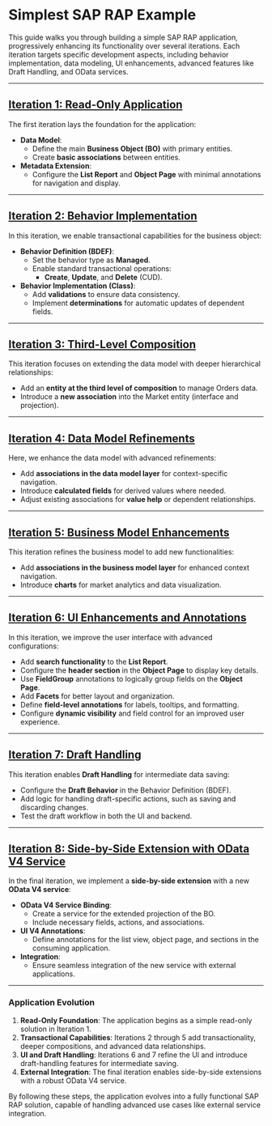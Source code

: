 # Simplest SAP RAP Example

This guide walks you through building a simple SAP RAP application, progressively enhancing its functionality over several iterations. Each iteration targets specific development aspects, including behavior implementation, data modeling, UI enhancements, advanced features like Draft Handling, and OData services.

---

## [Iteration 1: Read-Only Application](./first_iteration/notes.md)

The first iteration lays the foundation for the application:
- **Data Model**:
  - Define the main **Business Object (BO)** with primary entities.
  - Create **basic associations** between entities.
- **Metadata Extension**:
  - Configure the **List Report** and **Object Page** with minimal annotations for navigation and display.

---

## [Iteration 2: Behavior Implementation](./second_iteration/notes.md)

In this iteration, we enable transactional capabilities for the business object:
- **Behavior Definition (BDEF)**:
  - Set the behavior type as **Managed**.
  - Enable standard transactional operations:
    - **Create**, **Update**, and **Delete** (CUD).
- **Behavior Implementation (Class)**:
  - Add **validations** to ensure data consistency.
  - Implement **determinations** for automatic updates of dependent fields.

---

## [Iteration 3: Third-Level Composition](./third_iteration/notes.md)

This iteration focuses on extending the data model with deeper hierarchical relationships:
- Add an **entity at the third level of composition** to manage Orders data.
- Introduce a **new association** into the Market entity (interface and projection).

---

## [Iteration 4: Data Model Refinements](./fourth_iteration/notes.md)

Here, we enhance the data model with advanced refinements:
- Add **associations in the data model layer** for context-specific navigation.
- Introduce **calculated fields** for derived values where needed.
- Adjust existing associations for **value help** or dependent relationships.

---

## [Iteration 5: Business Model Enhancements](./fifth_iteration/notes.md)

This iteration refines the business model to add new functionalities:
- Add **associations in the business model layer** for enhanced context navigation.
- Introduce **charts** for market analytics and data visualization.

---

## [Iteration 6: UI Enhancements and Annotations](./sixth_iteration/notes.md)

In this iteration, we improve the user interface with advanced configurations:
- Add **search functionality** to the **List Report**.
- Configure the **header section** in the **Object Page** to display key details.
- Use **FieldGroup** annotations to logically group fields on the **Object Page**.
- Add **Facets** for better layout and organization.
- Define **field-level annotations** for labels, tooltips, and formatting.
- Configure **dynamic visibility** and field control for an improved user experience.

---

## [Iteration 7: Draft Handling](./seventh_iteration/notes.md)

This iteration enables **Draft Handling** for intermediate data saving:
- Configure the **Draft Behavior** in the Behavior Definition (BDEF).
- Add logic for handling draft-specific actions, such as saving and discarding changes.
- Test the draft workflow in both the UI and backend.

---

## [Iteration 8: Side-by-Side Extension with OData V4 Service](./eighth_iteration/notes.md)

In the final iteration, we implement a **side-by-side extension** with a new **OData V4 service**:
- **OData V4 Service Binding**:
  - Create a service for the extended projection of the BO.
  - Include necessary fields, actions, and associations.
- **UI V4 Annotations**:
  - Define annotations for the list view, object page, and sections in the consuming application.
- **Integration**:
  - Ensure seamless integration of the new service with external applications.

---

### Application Evolution

1. **Read-Only Foundation**: The application begins as a simple read-only solution in Iteration 1.
2. **Transactional Capabilities**: Iterations 2 through 5 add transactionality, deeper compositions, and advanced data relationships.
3. **UI and Draft Handling**: Iterations 6 and 7 refine the UI and introduce draft-handling features for intermediate saving.
4. **External Integration**: The final iteration enables side-by-side extensions with a robust OData V4 service.

By following these steps, the application evolves into a fully functional SAP RAP solution, capable of handling advanced use cases like external service integration.